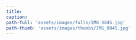```yaml
---
title:
caption:
path-full: 'assets/images/fulls/IMG_0845.jpg'
path-thumb: 'assets/images/thumbs/IMG_0845.jpg'
---
```

